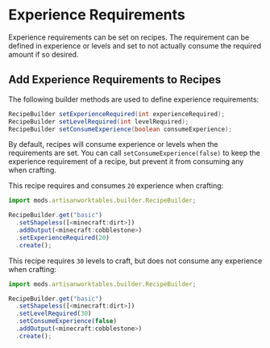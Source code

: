 # Experience Requirements

Experience requirements can be set on recipes. The requirement can be defined in experience or levels and set to not actually consume the required amount if so desired.

## Add Experience Requirements to Recipes

The following builder methods are used to define experience requirements:

```java
RecipeBuilder setExperienceRequired(int experienceRequired);
RecipeBuilder setLevelRequired(int levelRequired);
RecipeBuilder setConsumeExperience(boolean consumeExperience);
```

By default, recipes will consume experience or levels when the requirements are set. You can call `setConsumeExperience(false)` to keep the experience requirement of a recipe, but prevent it from consuming any when crafting.

This recipe requires and consumes `20` experience when crafting:

```js
import mods.artisanworktables.builder.RecipeBuilder;

RecipeBuilder.get("basic")
  .setShapeless([<minecraft:dirt>])
  .addOutput(<minecraft:cobblestone>)
  .setExperienceRequired(20)
  .create();
```

This recipe requires `30` levels to craft, but does not consume any experience when crafting:

```js
import mods.artisanworktables.builder.RecipeBuilder;

RecipeBuilder.get("basic")
  .setShapeless([<minecraft:dirt>])
  .setLevelRequired(30)
  .setConsumeExperience(false)
  .addOutput(<minecraft:cobblestone>)
  .create();
```
